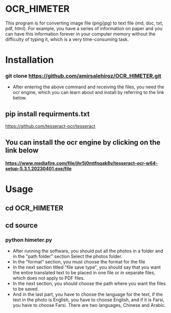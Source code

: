 # OCR_HIMETER
This program is for converting image file (png/jpg) to text file (md, doc, txt, pdf, html).
For example, you have a series of information on paper and you can have this information forever in your computer memory without the difficulty of typing it, which is a very time-consuming task.

# Installation 
### git clone https://github.com/amirsalehiroz/OCR_HIMETER.git
- After entering the above command and receiving the files, you need the ocr engine, which you can learn about and install by referring to the link below.
## pip install requirments.txt
https://github.com/tesseract-ocr/tesseract
## You can install the ocr engine by clicking on the link below
#### https://www.mediafire.com/file/jhr5j0mtfnqak8v/tesseract-ocr-w64-setup-5.3.1.20230401.exe/file


# Usage
## cd OCR_HIMETER
## cd source
### python himeter.py
- After running the software, you should put all the photos in a folder and in the "path folder" section
Select the photos folder.
- In the "format" section, you must choose the format for the file
- In the next section titled "file save type", you should say that you want the entire translated text to be placed in one file or in separate files, which does not apply to PDF files.
- In the next section, you should choose the path where you want the files to be saved.
- And in the last part, you have to choose the language for the text, if the text in the photo is English, you have to choose English, and if it is Farsi, you have to choose Farsi. There are two languages, Chinese and Arabic.
